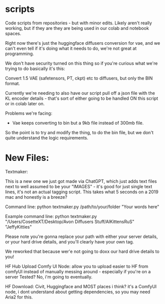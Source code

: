 # scripts
Code scripts from repositories - but with minor edits. Likely aren't really working, but if they are they are being used in our colab and notebook spaces.

Right now there's just the huggingface diffusers conversion for vae, and we can't even tell if it's doing what it needs to do, we're not great at programming.

We don't have security turned on this thing so if you're curious what we're trying to do basically it's this:

Convert 1.5 VAE (safetensors, PT, ckpt) etc to diffusers, but only the BIN format. 

Currently we're needing to also have our script pull off a json file with the KL encoder details - that's sort of either going to be handled ON this script or in colab later on. 

Problems we're facing:

- Vae keeps converting to bin but a 9kb file instead of 300mb file.

So the point is to try and modify the thing, to do the bin file, but we don't quite understand the logic requirements.

# New Files:

Textmaker: 

This is a new one we just got made via ChatGPT, which just adds text files next to well assumed to be your "IMAGES" - it's good for just single text lines, it's not an actual tagging script. 
This takes what 5 seconds on a 2019 mac and honestly is a breeze? 

Command line: python textmaker.py /path/to/your/folder "Your words here"

Example command line: python textmaker.py "/Users/CosetteXT/Desktop/Avon Diffusers Stuff/AIKittensRuS" "JeffyKitties"

Please note you're gonna replace your path with either your server details, or your hard drive details, and you'll clearly have your own tag.

We reworked that because wer'e not going to doxx our hard drive details to you!

HF Hub Upload Comfy UI Node:
allow you to upload easier to HF from comfyUI
instead of manually messing around - especially if you're on a server
Tested? No, i'm going to eventually.

HF Download:
Civit, Huggingface and MOST places i think? it's a ComfyUI node, i dont understand about getting dependencies, so you may need Aria2 for this.

